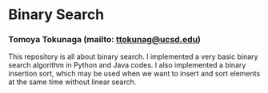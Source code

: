 # Binary Search
### Tomoya Tokunaga (mailto: ttokunag@ucsd.edu)

This repository is all about binary search.
I implemented a very basic binary search algorithm in Python and Java codes.
I also implemented a binary insertion sort, which may be used when we want to insert and sort elements at the same time without linear search.

